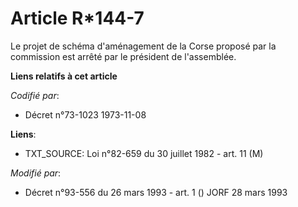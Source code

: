 # Article R*144-7

Le projet de schéma d'aménagement de la Corse proposé par la commission est arrêté par le président de l'assemblée.

**Liens relatifs à cet article**

_Codifié par_:

  - Décret n°73-1023 1973-11-08

**Liens**:

  - TXT_SOURCE: Loi n°82-659 du 30 juillet 1982 - art. 11 (M)

_Modifié par_:

  - Décret n°93-556 du 26 mars 1993 - art. 1 () JORF 28 mars 1993
